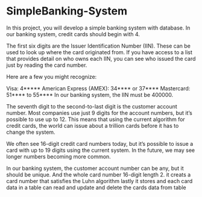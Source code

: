 # SimpleBanking-System
In this project, you will develop a simple banking system with database.
In our banking system, credit cards should begin with 4.

The first six digits are the Issuer Identification Number (IIN). These can be used to look up where the card originated from. If you have access to a list that provides detail on who owns each IIN, you can see who issued the card just by reading the card number.

Here are a few you might recognize:

Visa: 4*****
American Express (AMEX): 34**** or 37****
Mastercard: 51**** to 55****
In our banking system, the IIN must be 400000.

The seventh digit to the second-to-last digit is the customer account number. Most companies use just 9 digits for the account numbers, but it’s possible to use up to 12. This means that using the current algorithm for credit cards, the world can issue about a trillion cards before it has to change the system.

We often see 16-digit credit card numbers today, but it’s possible to issue a card with up to 19 digits using the current system. In the future, we may see longer numbers becoming more common.

In our banking system, the customer account number can be any, but it should be unique. And the whole card number 16-digit length
2.
it creats a card number that satisfies the Luhn algorithm
lastly it stores and each card data in a table 
can read and update and delete the cards data from table
